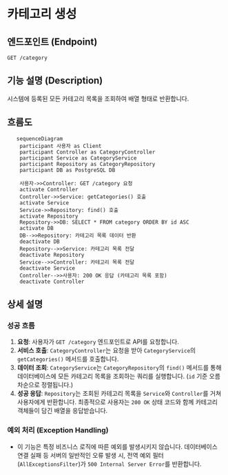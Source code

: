 # 카테고리 생성

## 엔드포인트 (Endpoint)

`GET /category`

## 기능 설명 (Description)

시스템에 등록된 모든 카테고리 목록을 조회하여 배열 형태로 반환합니다.

## 흐름도

```mermaid
   sequenceDiagram
    participant 사용자 as Client
    participant Controller as CategoryController
    participant Service as CategoryService
    participant Repository as CategoryRepository
    participant DB as PostgreSQL DB

    사용자->>Controller: GET /category 요청
    activate Controller
    Controller->>Service: getCategories() 호출
    activate Service
    Service->>Repository: find() 호출
    activate Repository
    Repository->>DB: SELECT * FROM category ORDER BY id ASC
    activate DB
    DB-->>Repository: 카테고리 목록 데이터 반환
    deactivate DB
    Repository-->>Service: 카테고리 목록 전달
    deactivate Repository
    Service-->>Controller: 카테고리 목록 전달
    deactivate Service
    Controller-->>사용자: 200 OK 응답 (카테고리 목록 포함)
    deactivate Controller
```

## 상세 설명

### 성공 흐름

1.  **요청**: 사용자가 `GET /category` 엔드포인트로 API를 요청합니다.
2.  **서비스 호출**: `CategoryController`는 요청을 받아 `CategoryService`의 `getCategories()` 메서드를 호출합니다.
3.  **데이터 조회**: `CategoryService`는 `CategoryRepository`의 `find()` 메서드를 통해 데이터베이스에 모든 카테고리 목록을 조회하는 쿼리를 실행합니다. (`id` 기준 오름차순으로 정렬됩니다.)
4.  **성공 응답**: `Repository`는 조회된 카테고리 목록을 `Service`와 `Controller`를 거쳐 사용자에게 반환합니다. 최종적으로 사용자는 `200 OK` 상태 코드와 함께 카테고리 객체들이 담긴 배열을 응답받습니다.

### 예외 처리 (Exception Handling)

- 이 기능은 특정 비즈니스 로직에 따른 예외를 발생시키지 않습니다. 데이터베이스 연결 실패 등 서버의 일반적인 오류 발생 시, 전역 예외 필터(`AllExceptionsFilter`)가 `500 Internal Server Error`를 반환합니다.

